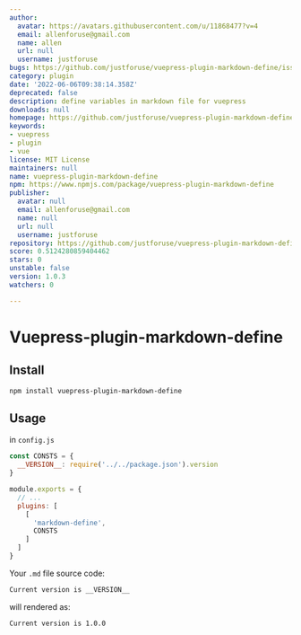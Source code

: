 ```yaml
---
author:
  avatar: https://avatars.githubusercontent.com/u/11868477?v=4
  email: allenforuse@gmail.com
  name: allen
  url: null
  username: justforuse
bugs: https://github.com/justforuse/vuepress-plugin-markdown-define/issues
category: plugin
date: '2022-06-06T09:38:14.358Z'
deprecated: false
description: define variables in markdown file for vuepress
downloads: null
homepage: https://github.com/justforuse/vuepress-plugin-markdown-define#readme
keywords:
- vuepress
- plugin
- vue
license: MIT License
maintainers: null
name: vuepress-plugin-markdown-define
npm: https://www.npmjs.com/package/vuepress-plugin-markdown-define
publisher:
  avatar: null
  email: allenforuse@gmail.com
  name: null
  url: null
  username: justforuse
repository: https://github.com/justforuse/vuepress-plugin-markdown-define
score: 0.5124280859404462
stars: 0
unstable: false
version: 1.0.3
watchers: 0

---
```


# Vuepress-plugin-markdown-define

## Install

```
npm install vuepress-plugin-markdown-define
```

## Usage

in `config.js`

```js
const CONSTS = {
  __VERSION__: require('../../package.json').version
}

module.exports = {
  // ...
  plugins: [
    [
      'markdown-define',
      CONSTS
    ]
  ]
}

```

Your `.md` file source code:

```md
Current version is __VERSION__
```

will rendered as:

```md
Current version is 1.0.0
```